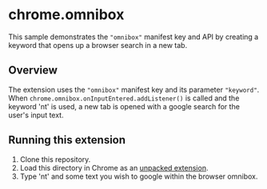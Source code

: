 # chrome.omnibox

This sample demonstrates the `"omnibox"` manifest key and API by creating a keyword that opens up a browser search in a new tab.

## Overview

The extension uses the `"omnibox"` manifest key and its parameter `"keyword"`. When `chrome.omnibox.onInputEntered.addListener()` is called and the keyword 'nt' is used, a new tab is opened with a google search for the user's input text.

## Running this extension

1. Clone this repository.
2. Load this directory in Chrome as an [unpacked extension](https://developer.chrome.com/docs/extensions/mv3/getstarted/development-basics/#load-unpacked).
3. Type 'nt' and some text you wish to google within the browser omnibox.
